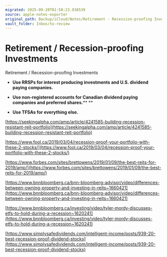 ```yaml
---
migrated: 2025-09-20T01:58:23.938539
source: apple-notes-exporter
original_path: Backup/iCloud/Notes/Retirement - Recession-proofing Investments.md
vault_folder: Inbox/to-review
---
```

# Retirement / Recession-proofing Investments

Retirement / Recession-proofing Investments

* **Use RRSPs for interest producing investments and U.S. dividend paying companies.**

* **Use non-registered accounts for Canadian dividend paying companies and preferred shares.****
**

* **Use TFSAs for everything else.**

[https://seekingalpha.com/amp/article/4241585-building-recession-resistant-reit-portfolio](https://seekingalpha.com/amp/article/4241585-building-recession-resistant-reit-portfolio)

[https://www.fool.ca/2019/03/04/recession-proof-your-portfolio-with-these-2-stocks/](https://www.fool.ca/2019/03/04/recession-proof-your-portfolio-with-these-2-stocks/)

[https://www.forbes.com/sites/brettowens/2019/01/09/the-best-reits-for-2019/amp/](https://www.forbes.com/sites/brettowens/2019/01/09/the-best-reits-for-2019/amp/)

[https://www.bnnbloomberg.ca/bnn-bloomberg-advisor/video/differences-between-owning-property-and-investing-in-reits~1660421](https://www.bnnbloomberg.ca/bnn-bloomberg-advisor/video/differences-between-owning-property-and-investing-in-reits~1660421)

[https://www.bnnbloomberg.ca/investing/video/tyler-mordy-discusses-etfs-to-hold-during-a-recession~1620241](https://www.bnnbloomberg.ca/investing/video/tyler-mordy-discusses-etfs-to-hold-during-a-recession~1620241)

[https://www.simplysafedividends.com/intelligent-income/posts/939-20-best-recession-proof-dividend-stocks](https://www.simplysafedividends.com/intelligent-income/posts/939-20-best-recession-proof-dividend-stocks)

